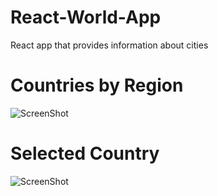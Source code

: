 # React-World-App
React app that provides information about cities

Countries by Region
===
![ScreenShot](https://imageshack.com/a/img923/5357/9EvYrA.png)

Selected Country
===
![ScreenShot](https://imageshack.com/a/img921/6415/pCReWM.png)

